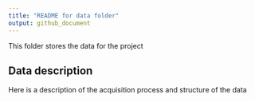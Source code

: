 ```yaml
---
title: "README for data folder"
output: github_document
---
```




This folder stores the data for the project

## Data description
Here is a description of the acquisition process and structure of the data
